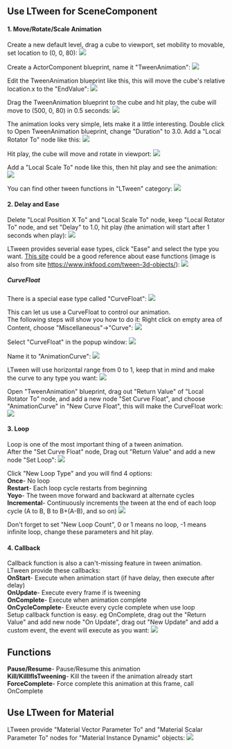 ## Use LTween for SceneComponent

#### 1. Move/Rotate/Scale Animation
Create a new default level, drag a cube to viewport, set mobility to movable, set location to (0, 0, 80):
![](step1.png)

Create a ActorComponent blueprint, name it "TweenAnimation":
![](step2.png)

Edit the TweenAnimation blueprint like this, this will move the cube's relative location.x to the "EndValue":
![](step3.png)

Drag the TweenAnimation blueprint to the cube and hit play, the cube will move to (500, 0, 80) in 0.5 seconds:
![](step4.png)

The animation looks very simple, lets make it a little interesting. Double click to Open TweenAnimation blueprint, change "Duration" to 3.0. Add a "Local Rotator To" node like this:
![](step5.png)

Hit play, the cube will move and rotate in viewport:
![](step6.png)

Add a "Local Scale To" node like this, then hit play and see the animation:
![](step7.png)

You can find other tween functions in "LTween" category:
![](step7.1.png)

#### 2. Delay and Ease
Delete "Local Position X To" and "Local Scale To" node, keep "Local Rotator To" node, and set "Delay" to 1.0, hit play (the animation will start after 1 seconds when play):
![](step8.png)

LTween provides severial ease types, click "Ease" and select the type you want. [This site](https://www.inkfood.com/tween-3d-objects/) could be a good reference about ease functions (image is also from site https://www.inkfood.com/tween-3d-objects/):
![](https://www.inkfood.com/wordprez/wp-content/uploads/easingFunctions.png)

  
##### CurveFloat
There is a special ease type called "CurveFloat":
![](step9.png)

This can let us use a CurveFloat to control our animation.  
The following steps will show you how to do it:
Right click on empty area of Content, choose "Miscellaneous"->"Curve":
![](step10.png)

Select "CurveFloat" in the popup window:
![](step11.png)

Name it to "AnimationCurve":
![](step12.png)

LTween will use horizontal range from 0 to 1, keep that in mind and make the curve to any type you want:
![](step13.png)

Open "TweenAnimation" blueprint, drag out "Return Value" of "Local Rotator To" node, and add a new node "Set Curve Float", and choose "AnimationCurve" in "New Curve Float", this will make the CurveFloat work:
![](step14.png)

#### 3. Loop
Loop is one of the most important thing of a tween animation.  
After the "Set Curve Float" node, Drag out "Return Value" and add a new node "Set Loop":
![](step15.png)

Click "New Loop Type" and you will find 4 options:  
**Once**- No loop  
**Restart**- Each loop cycle restarts from beginning  
**Yoyo**- The tween move forward and backward at alternate cycles  
**Incremental**- Continuously increments the tween at the end of each loop cycle (A to B, B to B+(A-B), and so on)
![](step16.png)

Don't forget to set "New Loop Count", 0 or 1 means no loop, -1 means infinite loop, change these parameters and hit play.

#### 4. Callback
Callback function is also a can't-missing feature in tween animation.
LTween provide these callbacks:  
**OnStart**- Execute when animation start (if have delay, then execute after delay)  
**OnUpdate**- Execute every frame if is tweening  
**OnComplete**- Execute when animation complete  
**OnCycleComplete**- Exeucte every cycle complete when use loop  
Setup callback function is easy. eg OnComplete, drag out the "Return Value" and add new node "On Update", drag out "New Update" and add a custom event, the event will execute as you want:
![](step17.png)


## Functions
**Pause/Resume**- Pause/Resume this animation  
**Kill/KillIfIsTweening**- Kill the tween if the animation already start  
**ForceComplete**- Force complete this animation at this frame, call OnComplete  

## Use LTween for Material

LTween provide "Material Vector Parameter To" and "Material Scalar Parameter To" nodes for "Material Instance Dynamic" objects:
![](step18.png)
